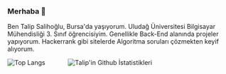 ### Merhaba 👋

Ben Talip Salihoğlu, Bursa'da yaşıyorum. Uludağ Üniversitesi Bilgisayar Mühendisliği 3. Sınıf öğrencisiyim. Genellikle Back-End alanında projeler yapıyorum. Hackerrank gibi sitelerde Algoritma soruları çözmekten keyif alıyorum.

![Top Langs](https://github-readme-stats.vercel.app/api/top-langs/?username=TalipSalihoglu&hide=hlsl,ShaderLab&langs_count=3&show_icons=true&theme=cobalt)
&nbsp;&nbsp;&nbsp;&nbsp;&nbsp;&nbsp;&nbsp;&nbsp;&nbsp;&nbsp;&nbsp;
![Talip'in Github İstatistikleri](https://github-readme-stats.vercel.app/api?username=TalipSalihoglu&show_icons=true&theme=cobalt)
